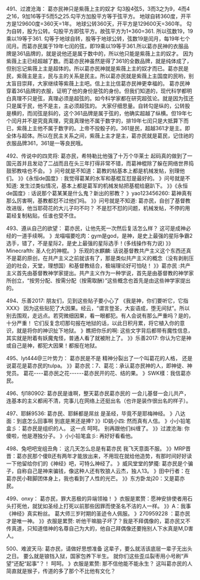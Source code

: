 491、过渡沧海：  葛亦民神只是紫薇上主的奴才
勾3股4弦5，3而3之为9，4而4之16，9加16等于5而5之25.勾平方加股平方等于弦平方。
地球自转360度，开平方是129600度=360天=1年。
地球公转360天，开平方是129600天=360年。
勾为自转，股为公转。勾股平方即弦平方。故弦平方为1+360=361.
所以弦数19，19乘以19等于361.
勾等于地球自转，股等于地球公转，弦数19是闰月，每19年七个闰月。而葛亦民属于19年七闰的弦，即19乘以19等于361.所以葛亦民神的衣服品牌是361品牌的，就是说他还是属于数中的，所以他只能是紫薇上主的奴才。
因为紫薇上主已经超越了数。而葛亦民神虽然是得了361的全数品牌，就是纯体成了，但别忘记紫薇上主是超体的。所以葛亦民神就是紫薇上主的奴才而已。葛亦民是民，紫薇主是主，民与主的关系是民主。所以葛亦民就是紫薇上主国度的民哟，别太盲目崇拜，大家继续等紫薇上主吧。信上主比信葛亦民神更幸福的。
葛亦民神穿着361品牌的衣服，证明了他的身份是弦的身份。但我们知道的，现代科学都明白真理不只是弦，真理必须是超弦的。如今科学家都在研究超弦论。就是因为弦还只是属于民，他不是主，主必须超弦的。
大家仔细思量。自转勾是纵的，公转股是横的，而闰弦是斜的，这个361品牌是属于弦的，他确实超越了纵横。但19年七个闰月并不是究竟真理，究竟真理他不属于数字的，排19年七闰只是大抵算下而已，紫薇上主他不属于数字的。上帝不投骰子的。361是民，超越361才是主。即全体与超体。所以在民主关系之间，紫薇上主才是主，葛亦民就是葛民，记住祂的衣服品牌361，361是一等良民哦。

492、传说中的四灵将:   葛亦民，希特勒比他强了十万个华莱士
起码真的做到了一国元首并且发动了二战而且在头三年打得非常不错，而葛神棍除了躲在网络世界捣鼓邪教啥也不会。
》问号就是不知道：葛教的帖基本上都是机械发帖，别理他们。
》》《永恒de国度》: 我觉得葛某的水军和基棍互怼是最好的。
》问号就是不知道: 发生过类似情况，基本上都是葛军的机械发帖把基棍给磨趴下。
》》《永恒de国度》: 话说那个葛某某是什么鬼？新出的邪教？
》yao123456260: 葛神真有那么厉害啊，基教都怼不过他们吗。
》》问号就是不知道: 葛亦民，自创了基督教改进版，他当耶荷花的大儿子叼不叼？
不是怼不怼的问题，机械发帖，不停的用葛经复制粘贴，任谁也受不住。

493、遵从自己的欲望：  葛亦民，让他先死一次然后复活怎么样？
这可是成神必经的一道手续啊。
》龙喵喵要吃肉：gym是god，是神，是史上最强的星际争霸2选手，错了，不是星际2，是史上最强的星际选手！(多线操作有力说)
》》Minecrafth: 圣人化的神棍。
》乐观的水麒麟: 话说基督教共产主义这个东西还真不是葛的原创，在共产主义之前就该有了，那是类似共产主义的概念（没有剥削压迫的社会，天堂，理想国）和基督教结合，极端理论好可怕哒！
》》葛亦民 :共产主义首先由基督教神学家提出。共产主义作为一种学说，首先是由基督教的神学家所创立，“按劳分配、按需分配（按需取酬）”这些概念也首先是由这些神学家提出的。

494、乐善2017:   朋友们，见到这些贴子要小心了
《我是神，你们要听它，它指XXX》
因为这些贴犯了大因果。经云，“谓言登圣，大妄语成，堕无间狱”。所以别去围观，走远点。若究微细因果，看一眼都犯。有人会说有那么严重吗？是的，十分严重！
它们反复念叨那句报在地狱的话，以此日积月累，将它植入你的意识，就是将你的神识扯下地狱。
》瞧把你乐的啊: 这些文字背后都带有魔性信息，其实就是附着有妖魔鬼怪，普通人看了就被附上了。
》》乐善2017: 你认为它是神或自己是神，都犯大因果！都报在地狱。

495、lyt444@三叶势力： 葛亦民是不是
精神分裂出了一个叫葛花的人格，
还是说葛花是葛亦民的tulpa。
》》葛亦民：7、葛花：承认葛亦民神的人，即神徒、神党员。
葛花----葛亦民之花------葛亦民开的花、结的果。
》SWK樣：我信葛亦民。

496、fjl180902:   葛亦民是谁啊，整天葛亦民葛亦民的
一会儿基督一会儿共产，连基本的主义都闹不清，完事儿在网络上还挺出名（也许是装作很出名的样子）。

497、耶稣9536:   葛亦民、耶稣都是屌丝
是圣经，毕竟不是耶梅神经。
》八达面：到底怎么回事啊 到底是黑还是捧?
》》ID姚小四: 然而真有人信。
》小小铅笔盒彡：葛亦民是组织的人。
这一点 呵呵。
别再跟他们纠缠了。
》》过渡沧海: 你傻啦，他是港独分子。
》小小铅笔盒彡: 再好好看看他。

498、兔吧吧宠组丑角： 这几天怎么总是有葛亦民
我飞天意面不服。
》》MRP晋晋：葛亦民那个傻B还有两年才能放出来，不用现在就给他造势，有那时间好好读一下他留给你们的《神经》吧，可特么神经了。
》威风堂堂的梦魇: 葛亦民是个骗子，自称自己是神来骗钱，像这种人还有牧狼人云杰，独人13。
》田中行者：在葛亦民小鞋脚团体身上，我也看到了人性的光芒。
》》东方卧龙j20：又是葛亦民。

499、onxy：  葛亦民，罪大恶极的异端领袖！
》衣服是累赘：愿神安排使者用石头打死他，就犹如圣经上打死以前那些因罪而使圣名不洁的人一样。
》》Α：我事《神经》真实粉丝。
葛大师三岁时期的圣迹令人佩服。
》270959228 ：葛亦民才是唯一神。
》》衣服是累赘: 听他干嘛脑子坏了？我是不拜偶像的，葛亦民又不传真道，只知道借神的名尊自己为大的，他自己拜偶像还要拖别人下水真是M,D害人。

500、难波天马:   葛亦民，请做好思想准备
这辈子，要么就活该底层一辈子无出头之日。
要么就是锒铛入狱，国家包养下半生。
就你们这些歪瓜裂枣用小号刷“声望”还配“起事”？！
呵呵。
》衣服是累赘: 那不信他能不能永生？
这叫葛亦民的人简直就是猴子，传道的多了那个不比他有文化？